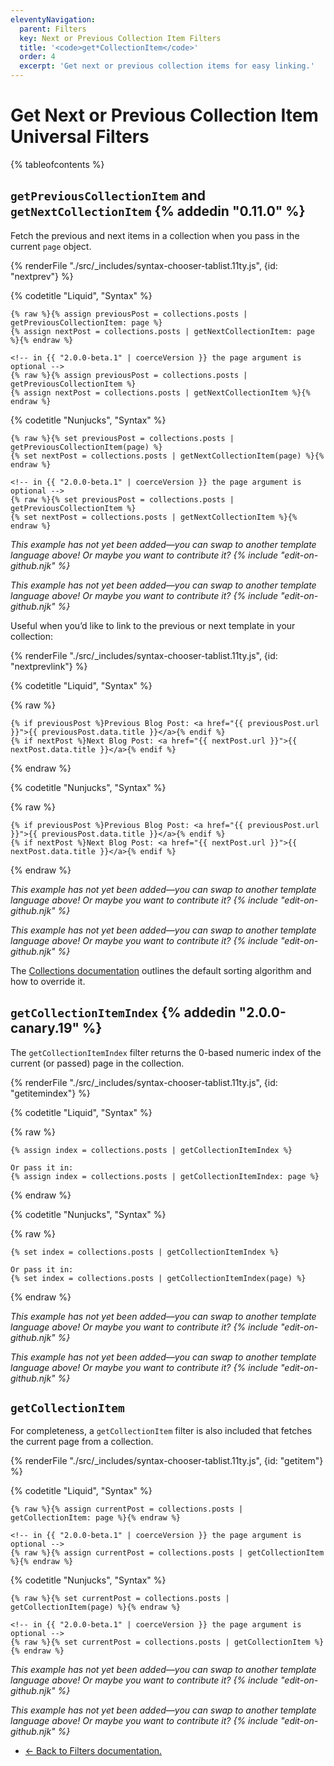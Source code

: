 ```yaml
---
eleventyNavigation:
  parent: Filters
  key: Next or Previous Collection Item Filters
  title: '<code>get*CollectionItem</code>'
  order: 4
  excerpt: 'Get next or previous collection items for easy linking.'
---
```

# Get Next or Previous Collection Item Universal Filters

{% tableofcontents %}

## `getPreviousCollectionItem` and `getNextCollectionItem` {% addedin "0.11.0" %}

Fetch the previous and next items in a collection when you pass in the current `page` object.

<seven-minute-tabs persist>
  {% renderFile "./src/_includes/syntax-chooser-tablist.11ty.js", {id: "nextprev"} %}
  <div id="nextprev-liquid" role="tabpanel">

{% codetitle "Liquid", "Syntax" %}

```liquid
{% raw %}{% assign previousPost = collections.posts | getPreviousCollectionItem: page %}
{% assign nextPost = collections.posts | getNextCollectionItem: page %}{% endraw %}

<!-- in {{ "2.0.0-beta.1" | coerceVersion }} the page argument is optional -->
{% raw %}{% assign previousPost = collections.posts | getPreviousCollectionItem %}
{% assign nextPost = collections.posts | getNextCollectionItem %}{% endraw %}
```

  </div>
  <div id="nextprev-njk" role="tabpanel">

{% codetitle "Nunjucks", "Syntax" %}

```jinja2
{% raw %}{% set previousPost = collections.posts | getPreviousCollectionItem(page) %}
{% set nextPost = collections.posts | getNextCollectionItem(page) %}{% endraw %}

<!-- in {{ "2.0.0-beta.1" | coerceVersion }} the page argument is optional -->
{% raw %}{% set previousPost = collections.posts | getPreviousCollectionItem %}
{% set nextPost = collections.posts | getNextCollectionItem %}{% endraw %}
```

  </div>
  <div id="nextprev-js" role="tabpanel">
    <p><em>This example has not yet been added—you can swap to another template language above! Or maybe you want to contribute it? {% include "edit-on-github.njk" %}</em></p>
  </div>
  <div id="nextprev-hbs" role="tabpanel">
    <p><em>This example has not yet been added—you can swap to another template language above! Or maybe you want to contribute it? {% include "edit-on-github.njk" %}</em></p>
  </div>
</seven-minute-tabs>

Useful when you’d like to link to the previous or next template in your collection:

<is-land on:visible import="/js/seven-minute-tabs.js">
<seven-minute-tabs persist>
  {% renderFile "./src/_includes/syntax-chooser-tablist.11ty.js", {id: "nextprevlink"} %}
  <div id="nextprevlink-liquid" role="tabpanel">

{% codetitle "Liquid", "Syntax" %}

{% raw %}
```liquid
{% if previousPost %}Previous Blog Post: <a href="{{ previousPost.url }}">{{ previousPost.data.title }}</a>{% endif %}
{% if nextPost %}Next Blog Post: <a href="{{ nextPost.url }}">{{ nextPost.data.title }}</a>{% endif %}
```
{% endraw %}

  </div>
  <div id="nextprevlink-njk" role="tabpanel">

{% codetitle "Nunjucks", "Syntax" %}

{% raw %}
```jinja2
{% if previousPost %}Previous Blog Post: <a href="{{ previousPost.url }}">{{ previousPost.data.title }}</a>{% endif %}
{% if nextPost %}Next Blog Post: <a href="{{ nextPost.url }}">{{ nextPost.data.title }}</a>{% endif %}
```
{% endraw %}

  </div>
  <div id="nextprevlink-js" role="tabpanel">
    <p><em>This example has not yet been added—you can swap to another template language above! Or maybe you want to contribute it? {% include "edit-on-github.njk" %}</em></p>
  </div>
  <div id="nextprevlink-hbs" role="tabpanel">
    <p><em>This example has not yet been added—you can swap to another template language above! Or maybe you want to contribute it? {% include "edit-on-github.njk" %}</em></p>
  </div>
</seven-minute-tabs>
</is-land>

The [Collections documentation](/docs/collections/#sorting) outlines the default sorting algorithm and how to override it.


## `getCollectionItemIndex` {% addedin "2.0.0-canary.19" %}

The `getCollectionItemIndex` filter returns the 0-based numeric index of the current (or passed) page in the collection.

<is-land on:visible import="/js/seven-minute-tabs.js">
<seven-minute-tabs persist>
  {% renderFile "./src/_includes/syntax-chooser-tablist.11ty.js", {id: "getitemindex"} %}
  <div id="getitemindex-liquid" role="tabpanel">

{% codetitle "Liquid", "Syntax" %}

{% raw %}
```liquid
{% assign index = collections.posts | getCollectionItemIndex %}

Or pass it in:
{% assign index = collections.posts | getCollectionItemIndex: page %}
```
{% endraw %}

  </div>
  <div id="getitemindex-njk" role="tabpanel">

{% codetitle "Nunjucks", "Syntax" %}

{% raw %}
```jinja2
{% set index = collections.posts | getCollectionItemIndex %}

Or pass it in:
{% set index = collections.posts | getCollectionItemIndex(page) %}
```
{% endraw %}

  </div>
  <div id="getitemindex-js" role="tabpanel">
    <p><em>This example has not yet been added—you can swap to another template language above! Or maybe you want to contribute it? {% include "edit-on-github.njk" %}</em></p>
  </div>
  <div id="getitemindex-hbs" role="tabpanel">
    <p><em>This example has not yet been added—you can swap to another template language above! Or maybe you want to contribute it? {% include "edit-on-github.njk" %}</em></p>
  </div>
</seven-minute-tabs>
</is-land>


## `getCollectionItem`

For completeness, a `getCollectionItem` filter is also included that fetches the current page from a collection.

<is-land on:visible import="/js/seven-minute-tabs.js">
<seven-minute-tabs persist>
  {% renderFile "./src/_includes/syntax-chooser-tablist.11ty.js", {id: "getitem"} %}
  <div id="getitem-liquid" role="tabpanel">

{% codetitle "Liquid", "Syntax" %}

```liquid
{% raw %}{% assign currentPost = collections.posts | getCollectionItem: page %}{% endraw %}

<!-- in {{ "2.0.0-beta.1" | coerceVersion }} the page argument is optional -->
{% raw %}{% assign currentPost = collections.posts | getCollectionItem %}{% endraw %}
```

  </div>
  <div id="getitem-njk" role="tabpanel">

{% codetitle "Nunjucks", "Syntax" %}

```jinja2
{% raw %}{% set currentPost = collections.posts | getCollectionItem(page) %}{% endraw %}

<!-- in {{ "2.0.0-beta.1" | coerceVersion }} the page argument is optional -->
{% raw %}{% set currentPost = collections.posts | getCollectionItem %}{% endraw %}
```

  </div>
  <div id="getitem-js" role="tabpanel">
    <p><em>This example has not yet been added—you can swap to another template language above! Or maybe you want to contribute it? {% include "edit-on-github.njk" %}</em></p>
  </div>
  <div id="getitem-hbs" role="tabpanel">
    <p><em>This example has not yet been added—you can swap to another template language above! Or maybe you want to contribute it? {% include "edit-on-github.njk" %}</em></p>
  </div>
</seven-minute-tabs>
</is-land>


* [← Back to Filters documentation.](/docs/filters/)
